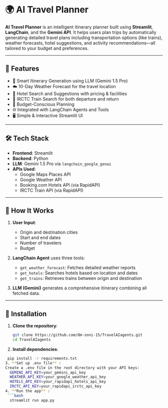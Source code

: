 # 🌍 AI Travel Planner

**AI Travel Planner** is an intelligent itinerary planner built using **Streamlit**, **LangChain**, and the **Gemini API**. It helps users plan trips by automatically generating detailed travel plans including transportation options (like trains), weather forecasts, hotel suggestions, and activity recommendations—all tailored to your budget and preferences.

---

## 🚀 Features

- 📅 Smart Itinerary Generation using LLM (Gemini 1.5 Pro)
- ☁️ 10-Day Weather Forecast for the travel location
- 🏨 Hotel Search and Suggestions with pricing & facilities
- 🚆 IRCTC Train Search for both departure and return
- 🎯 Budget-Conscious Planning
- 🌐 Integrated with LangChain Agents and Tools
- 🖥️ Simple & interactive Streamlit UI

---

## 🛠️ Tech Stack

- **Frontend**: Streamlit
- **Backend**: Python
- **LLM**: Gemini 1.5 Pro via `langchain_google_genai`
- **APIs Used**:
  - Google Maps Places API
  - Google Weather API
  - Booking.com Hotels API (via RapidAPI)
  - IRCTC Train API (via RapidAPI)

---

## 🧠 How It Works

1. **User Input**:
   - Origin and destination cities
   - Start and end dates
   - Number of travelers
   - Budget

2. **LangChain Agent** uses three tools:
   - `get_weather_forecast`: Fetches detailed weather reports
   - `get_hotels`: Searches hotels based on location and dates
   - `get_trains`: Retrieves trains between origin and destination

3. **LLM (Gemini)** generates a comprehensive itinerary combining all fetched data.

---

## 🔧 Installation

1. **Clone the repository**:
   ```bash
   git clone https://github.com/Om-soni-15/TravelAIagents.git
   cd TravelAIagents

2. **Install dependencies**:
  ```bash
   pip install -r requirements.txt
3. **Set up .env file** :
  Create a .env file in the root directory with your API keys:
    GEMINI_API_KEY=your_gemini_api_key
    WEATHER_API_KEY=your_google_weather_api_key
    HOTELS_API_KEY=your_rapidapi_hotels_api_key
    IRCTC_API_KEY=your_rapidapi_irctc_api_key
4. **Run the app** :
   ```bash
    streamlit run app.py
 
